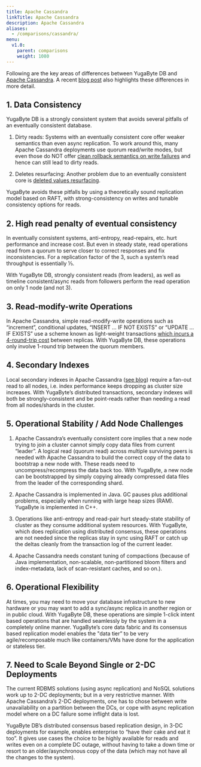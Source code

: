 ```yaml
---
title: Apache Cassandra
linkTitle: Apache Cassandra
description: Apache Cassandra
aliases:
  - /comparisons/cassandra/
menu:
  v1.0:
    parent: comparisons
    weight: 1080
---
```


Following are the key areas of differences between YugaByte DB and [Apache Cassandra](http://cassandra.apache.org/). A recent [blog post](https://blog.yugabyte.com/building-a-strongly-consistent-cassandra-with-better-performance-aa96b1ab51d6) also highlights these differences in more detail.

## 1. Data Consistency

YugaByte DB is a strongly consistent system that avoids several pitfalls of an eventually consistent database.

1. Dirty reads: Systems with an eventually consistent core offer weaker semantics than even async
replication. To work around this, many Apache Cassandra deployments use quorum read/write modes, but
even those do NOT offer [clean rollback semantics on write failures](https://stackoverflow.com/questions/12156517/whats-the-difference-between-paxos-and-wr-n-in-cassandra) and hence can still lead to dirty reads.

2. Deletes resurfacing: Another problem due to an eventually consistent core is [deleted values resurfacing](https://stackoverflow.com/questions/35392430/cassandra-delete-not-working). 

YugaByte avoids these pitfalls by using a theoretically sound replication model based on RAFT, with
strong-consistency on writes and tunable consistency options for reads.

## 2. High read penalty of eventual consistency

In eventually consistent systems, anti-entropy, read-repairs, etc. hurt performance and increase cost. But even in steady state, read operations read from a quorum to serve closer to correct responses and fix inconsistencies. For a replication factor of the 3, such a system’s read throughput is essentially ⅓.

With YugaByte DB, strongly consistent reads (from leaders), as well as timeline consistent/async reads
from followers perform the read operation on only 1 node (and not 3).

## 3. Read-modify-write Operations

In Apache Cassandra, simple read-modify-write operations such as “increment”, conditional updates, “INSERT …  IF NOT EXISTS” or “UPDATE ... IF EXISTS” use a scheme known as light-weight transactions [which incurs a 4-round-trip cost](https://teddyma.gitbooks.io/learncassandra/content/concurrent/concurrency_control.html) between replicas. With YugaByte DB, these operations only involve 1-round trip between the quorum members.

## 4. Secondary Indexes

Local secondary indexes in Apache Cassandra ([see blog](https://pantheon.io/blog/cassandra-scale-problem-secondary-indexes)) require a fan-out read to all nodes, i.e. index performance keeps dropping as cluster size increases. With YugaByte’s distributed transactions, secondary indexes will both be strongly-consistent and be point-reads rather than needing a read from all nodes/shards in the cluster.

## 5. Operational Stability / Add Node Challenges

1. Apache Cassandra’s eventually consistent core implies that a new node trying to join a cluster cannot simply copy data files from current “leader”. A logical read (quorum read) across multiple surviving peers is needed with Apache Cassandra to build the correct copy of the data to bootstrap a new node with. These reads need to uncompress/recompress the data back too. With YugaByte, a new node can be bootstrapped by simply copying already compressed data files from the leader of the corresponding shard.

2. Apache Cassandra is implemented in Java. GC pauses plus additional problems, especially when running with large heap sizes (RAM). YugaByte is implemented in C++.

3. Operations like anti-entropy and read-pair hurt steady-state stability of cluster as they consume additional system resources. With YugaByte, which does replication using distributed consensus, these operations are not needed since the replicas stay in sync using RAFT or catch up the deltas cleanly from the transaction log of the current leader.

4. Apache Cassandra needs constant tuning of compactions (because of Java implementation, non-scalable, non-partitioned bloom filters and index-metadata, lack of scan-resistant caches, and so on.).

## 6. Operational Flexibility 

At times, you may need to move your database infrastructure to new hardware or you may want to add a sync/async replica in another region or in public cloud. With YugaByte DB, these operations are simple 1-click intent based operations that are handled seamlessly by the system in a completely online manner. YugaByte’s core data fabric and its consensus based replication model enables the "data tier” to be very agile/recomposable much like containers/VMs have done for the application or stateless tier.

## 7. Need to Scale Beyond Single or 2-DC Deployments

The current RDBMS solutions (using async replication) and NoSQL solutions work up to 2-DC deployments; but in a very restrictive manner. With Apache Cassandra’s 2-DC deployments, one has to chose between write unavailability on a partition between the DCs, or cope with async replication model where on a DC failure some inflight data is lost. 

YugaByte DB’s distributed consensus based replication design, in 3-DC deployments for example, enables enterprise to “have their cake and eat it too”. It gives use cases the choice to be highly available for reads and writes even on a complete DC outage, without having to take a down time or resort to an older/asynchronous copy of the data (which may not have all the changes to the system).
